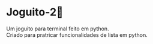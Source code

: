 # Joguito-2🥴

Um joguito para terminal feito em python. <br>
Criado para pratricar funcionalidades de lista em python. 

##
